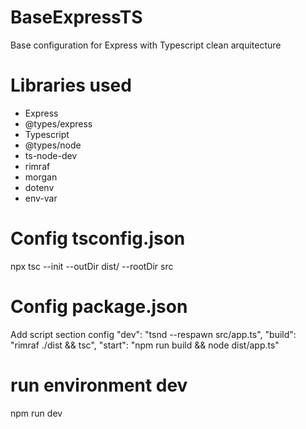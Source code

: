 # BaseExpressTS
Base configuration for Express with Typescript clean arquitecture

# Libraries used
- Express
- @types/express
- Typescript
- @types/node
- ts-node-dev
- rimraf
- morgan
- dotenv
- env-var

# Config tsconfig.json
npx tsc --init --outDir dist/ --rootDir src

# Config package.json
Add script section config
"dev": "tsnd --respawn src/app.ts",
"build": "rimraf ./dist && tsc",
"start": "npm run build && node dist/app.ts"

# run environment dev
npm run dev